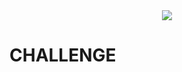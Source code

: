 <div align="center">
  <img src="https://github.com/studies2023-FIAP-ES-553521-ano1-08-CHL.png?size=150">
</div>

# CHALLENGE
